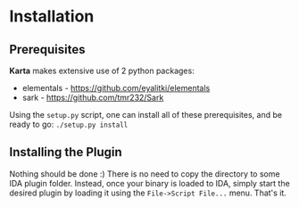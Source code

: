 Installation
============
Prerequisites
----------------
**Karta** makes extensive use of 2 python packages:
* elementals - https://github.com/eyalitki/elementals
* sark - https://github.com/tmr232/Sark

Using the ```setup.py``` script, one can install all of these prerequisites, and be ready to go:
```./setup.py install```

Installing the Plugin
------------------------
Nothing should be done :)
There is no need to copy the directory to some IDA plugin folder. Instead, once your binary is loaded to IDA, simply start the desired plugin by loading it using the ```File->Script File...``` menu. That's it.